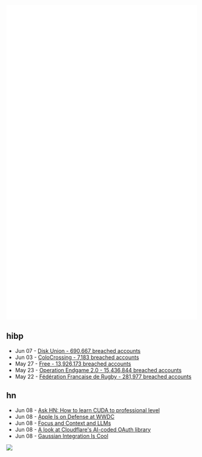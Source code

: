 ![Metrics](https://raw.githubusercontent.com/phixion/phixion/master/metrics.svg)

## hibp

<!--
for https://github.com/phixion/phixion/blob/main/.github/workflows/feeds.yml
-->
<!--START_SECTION:haveibeenpwnd-->
- Jun 07 - [Disk Union - 690,667 breached accounts](https://haveibeenpwned.com/Breach/DiskUnion)
- Jun 03 - [ColoCrossing - 7,183 breached accounts](https://haveibeenpwned.com/Breach/ColoCrossing)
- May 27 - [Free - 13,926,173 breached accounts](https://haveibeenpwned.com/Breach/FreeMobile)
- May 23 - [Operation Endgame 2.0 - 15,436,844 breached accounts](https://haveibeenpwned.com/Breach/OperationEndgame2)
- May 22 - [Fédération Francaise de Rugby - 281,977 breached accounts](https://haveibeenpwned.com/Breach/FFR)
<!--END_SECTION:haveibeenpwnd-->

## hn

<!--
for https://github.com/phixion/phixion/blob/main/.github/workflows/feeds.yml
-->
<!--START_SECTION:hn-->
- Jun 08 - [Ask HN: How to learn CUDA to professional level](https://news.ycombinator.com/item?id=44216123)
- Jun 08 - [Apple Is on Defense at WWDC](https://www.theverge.com/apple/681739/wwdc-2025-epic-trial-apple-intelligence)
- Jun 08 - [Focus and Context and LLMs](https://taras.glek.net/posts/focus-and-context-and-llms/)
- Jun 08 - [A look at Cloudflare's AI-coded OAuth library](https://neilmadden.blog/2025/06/06/a-look-at-cloudflares-ai-coded-oauth-library/)
- Jun 08 - [Gaussian Integration Is Cool](https://rohangautam.github.io/blog/chebyshev_gauss/)
<!--END_SECTION:hn-->

<!--
for https://yhype.me
-->
![](https://hit.yhype.me/github/profile?user_id=13013670)
